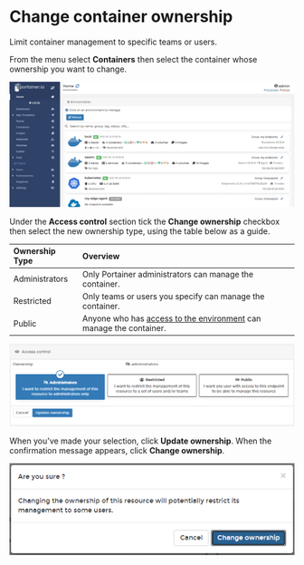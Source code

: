 # Change container ownership

Limit container management to specific teams or users.

From the menu select **Containers** then select the container whose ownership you want to change.

![](../../../.gitbook/assets/2.9-containers-view-1.gif)

Under the **Access control** section tick the **Change ownership** checkbox then select the new ownership type, using the table below as a guide.

| Ownership Type | Overview |
| :--- | :--- |
| Administrators | Only Portainer administrators can manage the container. |
| Restricted | Only teams or users you specify can manage the container. |
| Public | Anyone who has [access to the environment](../../../admin/environments/access.md) can manage the container. |

![](../../../.gitbook/assets/containers-ownership-2.png)

When you've made your selection, click **Update ownership**. When the confirmation message appears, click **Change ownership**.

![](../../../.gitbook/assets/containers-ownership-3.png)


